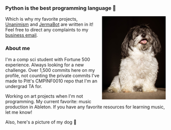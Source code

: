 ### Python is the best programming language :snake:

<img src="dog2.jpg" width="200" align="right" />

Which is why my favorite projects, [Unanimism](https://github.com/benrucker/Unanimism) and [JermaBot](https://github.com/benrucker/JermaBot) are written in it! Feel free to direct any complaints to my [business email](https://www.youtube.com/watch?v=5qap5aO4i9A).

### About me

I'm a comp sci student with Fortune 500 experience. Always looking for a new challenge. Over 1,500 commits here on my profile, not counting the private commits I've made to Pitt's CMPINF0010 repo that I'm an undergrad TA for.

Working on art projects when I'm not programming. My current favorite: music production in Ableton. If you have any favorite resources for learning music, let me know!

Also, here's a picture of my dog :dog:

<!--
**benrucker/benrucker** is a ✨ _special_ ✨ repository because its `README.md` (this file) appears on your GitHub profile.

Here are some ideas to get you started:

- 🔭 I’m currently working on ...
- 🌱 I’m currently learning ...
- 👯 I’m looking to collaborate on ...
- 🤔 I’m looking for help with ...
- 💬 Ask me about ...
- 📫 How to reach me: ...
- 😄 Pronouns: ...
- ⚡ Fun fact: ...
-->
